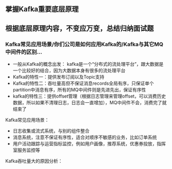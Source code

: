 ## 掌握Kafka重要底层原理
## 根据底层原理内容，不变应万变，总结归纳面试题

### Kafka常见应用场景/你们公司是如何应用Kafka的/Kafka与其它MQ中间件的区别...

* 一般从Kafka的概念出发： kafka是一个“分布式的流处理平台”，跟大数据是一个比较好的结合，因为大数据本身有很多的流处理平台
* Kafka的特性一：提供发布订阅以及Topic支持
* Kafka的特性二：吞吐量高但不保证消息records全局有序，只保证单个partition中消息有序，所有的MQ中间件则是先进先出，保证有序性
* kafka的特性三：提供offset管理（根据日志管理来管理offset，可以消费历史数据，所以如果不清理日志，日志会一直增加），MQ中间件不会，消费完了就结束了

Kafka常见应用场景：
* 日志收集或流式系统，与别的组件整合
* 消息系统，注意不保证有序性，适合对顺序不敏感的业务，比如订单系统
* 用户活动跟踪与运营指标监控，例如用户画像，推荐系统，优惠券投放，指挥室服务监控等 

Kafka吞吐量大的原因分析：
